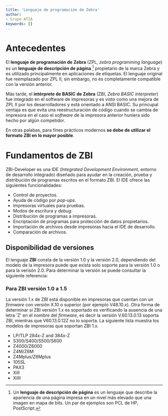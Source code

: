 ```yaml
---
title: 'Lenguaje de programación de Zebra'
author: 
- Grupo ATIA
keywords: []
...
```


Antecedentes
============

El **lenguaje de programación de Zebra** (ZPL, _zebra programming language_) es un **lenguaje de descripción de página** [^1] propietario de la marca Zebra y es utilizado principalmente en aplicaciones de etiquetas. El lenguaje original fue reemplazado por ZPL II, sin embargo, no es completamente compatible con la versión anterior.

Más tarde, el **intérprete de BASIC de Zebra** (ZBI, _Zebra BASIC interpreter_) fue integrado en el software de impresoras y es visto como una mejora de ZPL II por los desarrolladores y está orientado a ANSI BASIC. Su princupal ventaja es que evita una reestructuración de código cuando se cambia de impresora en el caso el _software_ de la impresora anterior huniera sido hecho por algún competidor.

En otras palabas, para fines prácticos modernos **se debe de utilizar el formato ZBI en lo mayor posible**.

[^1]: Un **lenguaje de descripción de página** es un lenguaje que describe la apariencia de una página impresa en un nivel más elevado que una imagen en mapa de bits. Un par de ejemplos son PCL de HP, PostScript.

Fundamentos de ZBI
==================

ZBI-Developer es una IDE (_Integrated Development Environment_, entorno de desarrollo integrado) diseñado para ayudar en la creación, prueba y distribución de programas escritos en el formato ZBI. El IDE ofrece las siguientes funcionalidades:

- Control de proyectos.
- Ayuda de código por _pop-ups_.
- Impresoras virtuales para pruebas.
- Modos de escritura y _debug_.
- Distribución de programas a impresoras.
- Encriptación de programas para protección de datos propietarios.
- Importación de archivos desde impresoras hacia el IDE de desarrollo.
- Comparación de archivos.



Disponibilidad de versiones
---------------------------

El lenguaje **ZBI** consta de la versión 1.0 y la versión 2.0, dependiendo del modelo de la impresora puede que exista solo soporte para la versión 1.0 o para la verisón 2.0. Para determinar la versión se puede consultar la siguiente referencia:

### **Para ZBI versión 1.0 a 1.5**

La versión 1.x de ZBI está disponible en impresoras que cuentan con un _firmware_ con versión X.10 o superior (por ejemplo V48.10.x). Otra forma de determinar si ZBI versión 1.x es soportado es verificando la ausencia de una letra 'Z' en el nombre del _firmware_, es decir la versión V.60.13.0.13 soporta ZBI, mientras que V60.13.0.12Z no lo soporta. La siguiente lista muestra los modelos de impresoras que soportan ZBI 1.x.

- LP/TLP 284x-Z and 384x-Z
- S300/S400/S500/S600
- Z4000/Z6000
- Z4M/Z6M
- Z4Mplus/Z6Mplus
- 105SL
- PAX3
- XiII
- XiIII


